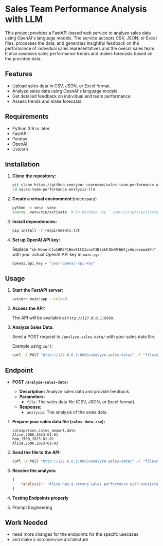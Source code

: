 # Sales Team Performance Analysis with LLM

This project provides a FastAPI-based web service to analyze sales data using OpenAI's language models. The service accepts CSV, JSON, or Excel files, processes the data, and generates insightful feedback on the performance of individual sales representatives and the overall sales team. It also assesses sales performance trends and makes forecasts based on the provided data.

## Features

- Upload sales data in CSV, JSON, or Excel format.
- Analyze sales data using OpenAI's language models.
- Get detailed feedback on individual and team performance.
- Assess trends and make forecasts.

## Requirements

- Python 3.9 or later
- FastAPI
- Pandas
- OpenAI
- Uvicorn

## Installation

1. **Clone the repository:**

    ```sh
    git clone https://github.com/your-username/sales-team-performance-analysis-llm.git
    cd sales-team-performance-analysis-llm
    ```

2. **Create a virtual environment:**(necessary)

    ```sh
    python -m venv .venv
    source .venv/bin/activate  # On Windows use `.venv\Scripts\activate`
    ```

3. **Install dependencies:**

    ```sh
    pip install -r requirements.txt
    ```

4. **Set up OpenAI API key:**

    Replace `"sk-None-Clo1HR5P1Bev9ItC2vooT3BlbkFJOwWf6W4jxHulezewa5Pn"` with your actual OpenAI API key in `main.py`:

    ```python
    openai.api_key = "your-openai-api-key"
    ```

## Usage

1. **Start the FastAPI server:**

    ```sh
    uvicorn main:app --reload
    ```

2. **Access the API:**

    The API will be available at `http://127.0.0.1:8000`.

3. **Analyze Sales Data:**

    Send a POST request to `/analyze-sales-data/` with your sales data file.

    Example using `curl`:

    ```sh
    curl -X POST "http://127.0.0.1:8000/analyze-sales-data/" -F "file=@path/to/your/file.csv"
    ```

## Endpoint

- **POST `/analyze-sales-data/`**

    - **Description:** Analyze sales data and provide feedback.
    - **Parameters:**
        - `file`: The sales data file (CSV, JSON, or Excel format).
    - **Response:**
        - `analysis`: The analysis of the sales data.




1. **Prepare your sales data file (`sales_data.csv`):**

    ```csv
    salesperson,sales_amount,date
    Alice,2000,2023-01-01
    Bob,1500,2023-01-02
    Alice,2500,2023-01-03
    ```

2. **Send the file to the API:**

    ```sh
    curl -X POST "http://127.0.0.1:8000/analyze-sales-data/" -F "file=@sales_data.csv"
    ```

3. **Receive the analysis:**

    ```json
    {
        "analysis": "Alice has a strong sales performance with consistent growth over the period. Bob's performance is stable but slightly lower than Alice's. The overall team shows a positive trend in sales."
    }
    ```
    
4. **Testing  Endpoints properly**
5. Prompt Engineering 

## Work Needed

- need more changes for the endpoints for the specifc usecases
-  and make a mircoservice architecture 
